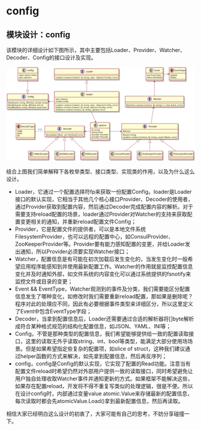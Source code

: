 # config

## 模块设计：config

该模块的详细设计如下图所示，其中主要包括Loader、Provider、Watcher、Decoder、Config的接口设计及实现。

![](../.gitbook/assets/image%20%2834%29.png)

结合上图我们简单解释下各枚举类型、接口类型、实现类的作用，以及为什么这么设计。  


* Loader，它通过一个配置选择符fp来获取一份配置Config。loader是Loader接口的默认实现，它相当于其他几个核心接口Provider、Decoder的使用者，通过Provider获取到配置内容，然后通过Decoder完成配置内容的解析。对于需要支持reload配置的场景，loader通过Provider对Watcher的支持来获取配置变更相关的通知，并重新reload配置文件Config；
* Provider，它是配置文件的提供者，可以是本地文件系统FilesystemProvider，也可以远程的配置中心，如ConsulProvider、ZooKeeperProvider等。Provider要有能力感知配置的变更，并给Loader发出通知，所以Provider必须要实现Watcher接口；
* Watcher，配置信息是有可能在初次加载后发生变化的，当发生变化时一般希望应用程序能感知到并使用最新配置工作。Watcher的作用就是监控配置信息变化并及时通知外部，如文件系统的内容变化可以通过系统提供的fsnotify来监控文件或目录的变更；
* Event && EventType，Watcher观测到的事件及分类，我们需要能区分配置信息发生了哪种变化，如修改时我们需要重新reload配置，那如果是删除呢？程序对此的处理应不同，因此有必要根据事件类型来详细区分，所以这里定义了Event中包含EventType字段；
* Decoder，当拿到配置信息后，Loader还需要通过合适的解析器将\[\]byte解析成符合某种格式规范的结构化配置信息，如JSON、YAML、INI等；
* Config，不管是那种类型的配置信息，我们希望能够提供给一致的配置读取接口，这里的读取无外乎读取string、int、bool等类型，能满足大部分使用场场景。但是如果希望指定些复杂的配置项，如slice of struct，这种我们建议通过helper函数的方式来解决，如先拿到配置信息，然后再反序列；
* config，config是Config的默认实现，它实现了配置的Read功能。注意当有配置文件reload时希望仍然对外部用户提供一致的读取接口，同时希望避免让用户独自处理收取Watcher事件并通知更新的方式。如果框架不能解决这些，如果存在配置reload，开发将不得不重复写类似的处理逻辑，很是不便。所以在设计config时，内部通过变量value atomic.Value来存储最新的配置信息，每次读取时都会先atomicValue.Load\(\)拿到最新配置信息，然后再读取。

相信大家已经明白这么设计的初衷了，大家可能有自己的思考，不妨分享碰撞一下。

